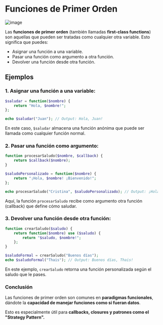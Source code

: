 # Funciones de Primer Orden

![image](https://github.com/user-attachments/assets/89134bfb-e6cd-4018-87fc-209562afcf1a)


Las **funciones de primer orden** (también llamadas **first-class functions**) son aquellas que pueden ser tratadas como cualquier otra variable. Esto significa que puedes:

- Asignar una función a una variable.
- Pasar una función como argumento a otra función.
- Devolver una función desde otra función.

## Ejemplos

### 1. **Asignar una función a una variable:**

```php
$saludar = function($nombre) {
    return "Hola, $nombre!";
};

echo $saludar("Juan"); // Output: Hola, Juan!
```

En este caso, `$saludar` almacena una función anónima que puede ser llamada como cualquier función normal.

### 2. **Pasar una función como argumento:**

```php
function procesarSaludo($nombre, $callback) {
    return $callback($nombre);
}

$saludoPersonalizado = function($nombre) {
    return "¡Hola, $nombre! ¡Bienvenido!";
};

echo procesarSaludo("Cristina", $saludoPersonalizado); // Output: ¡Hola, Cristina! ¡Bienvenido!
```

Aquí, la función `procesarSaludo` recibe como argumento otra función (callback) que define cómo saludar.

### 3. **Devolver una función desde otra función:**

```php
function crearSaludo($saludo) {
    return function($nombre) use ($saludo) {
        return "$saludo, $nombre!";
    };
}

$saludoFormal = crearSaludo("Buenos días");
echo $saludoFormal("Thais"); // Output: Buenos días, Thais!
```

En este ejemplo, `crearSaludo` retorna una función personalizada según el saludo que le pases.

### Conclusión

Las funciones de primer orden son comunes en __paradigmas funcionales__, dándote la __capacidad de manejar funciones como si fueran datos__. 

Esto es especialmente útil para __callbacks, closures y patrones como el "Strategy Pattern".__
